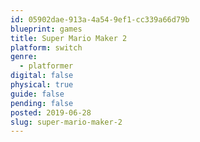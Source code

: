 ```yaml
---
id: 05902dae-913a-4a54-9ef1-cc339a66d79b
blueprint: games
title: Super Mario Maker 2
platform: switch
genre:
  - platformer
digital: false
physical: true
guide: false
pending: false
posted: 2019-06-28
slug: super-mario-maker-2
---
```

